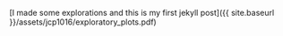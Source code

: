[I made some explorations and this is my first jekyll post]({{ site.baseurl }}/assets/jcp1016/exploratory_plots.pdf)
